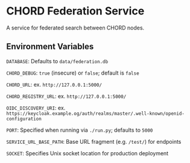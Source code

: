 # CHORD Federation Service

A service for federated search between CHORD nodes.

## Environment Variables

`DATABASE`: Defaults to `data/federation.db`

`CHORD_DEBUG`: `true` (insecure) or `false`; default is `false`

`CHORD_URL`: ex. `http://127.0.0.1:5000/`

`CHORD_REGISTRY_URL`: ex. `http://127.0.0.1:5000/`

`OIDC_DISCOVERY_URI`:
ex. `https://keycloak.example.og/auth/realms/master/.well-known/openid-configuration`

`PORT`: Specified when running via `./run.py`; defaults to `5000`

`SERVICE_URL_BASE_PATH`: Base URL fragment (e.g. `/test/`) for endpoints

`SOCKET`: Specifies Unix socket location for production deployment
